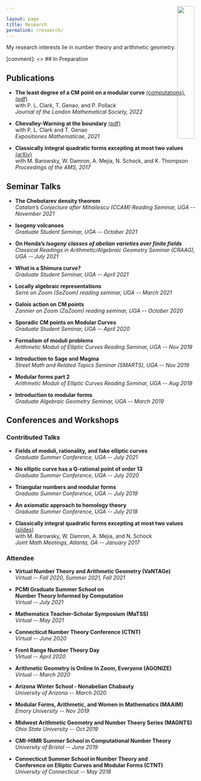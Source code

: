 ```yaml
---

layout: page
title: Research
permalink: /research/
---
```


<img src='gamma0_17.jpg' style="float:right; width:30%; margin: -100px;"/>

My research interests lie in number theory and arithmetic geometry.



[comment]: <>  ## In Preparation 




## Publications

* **The least degree of a CM point on a modular curve** [(computations)](https://github.com/fsaia/least-cm-degree), [(pdf)](http://alpha.math.uga.edu/~pete/least_CM_degree-1226.pdf)  
	with P. L. Clark, T. Genao, and P. Pollack  
	*Journal of the London Mathematical Society, 2022*  

* **Chevalley-Warning at the boundary** [(pdf)](http://alpha.math.uga.edu/~pete/Chevalley_Warning_on_the_Boundary.pdf)  
	with P. L. Clark and T. Genao  
	*Expositiones Mathematicae, 2021*  

* **Classically integral quadratic forms excepting at most two values** [(arXiv)](https://arxiv.org/abs/1608.01656)     
	with M. Barowsky, W. Damron, A. Mejia, N. Schock, and K. Thompson  
	*Proceedings of the AMS, 2017*  


## Seminar Talks

* **The Chebotarev density theorem**  
	*Catalan’s Conjecture after Mihailescu (CCAM) Reading Seminar, UGA -- November 2021*  

* **Isogeny volcanoes**  
	*Graduate Student Seminar, UGA -- October 2021*  

* **On Honda’s _Isogeny classes of abelian varieties over finite fields_** 
	*Classical Readings in Arithmetic/Algebraic Geometry Seminar (CRAAG), UGA -- July 2021* 

* **What is a Shimura curve?**  
	*Graduate Student Seminar, UGA -- April 2021*  

* **Locally algebraic representations**  
	*Serre on Zoom (SeZoom) reading seminar, UGA -- March 2021*  

* **Galois action on CM points**  
	*Zannier on Zoom (ZaZoom) reading seminar, UGA -- October 2020*  

* **Sporadic CM points on Modular Curves**  
	*Graduate Student Seminar, UGA -- April 2020*  

* **Formalism of moduli problems**  
	*Arithmetic Moduli of Elliptic Curves Reading Seminar, UGA -- Nov 2019*

* **Introduction to Sage and Magma**  
	*Street Math and Related Topics Seminar (SMARTS), UGA -- Nov 2019*  

* **Modular forms part 2**  
	*Arithmetic Moduli of Elliptic Curves Reading Seminar, UGA -- Aug 2019*  

* **Introduction to modular forms**  
	*Graduate Algebraic Geometry Seminar, UGA -- March 2019*  



## Conferences and Workshops


### Contributed Talks 

* **Fields of moduli, rationality, and fake elliptic curves**  
	*Graduate Summer Conference, UGA -- July 2021*  

* **No elliptic curve has a Q-rational point of order 13**  
	*Graduate Summer Conference, UGA -- July 2020*  

* **Triangular numbers and modular forms**  
	*Graduate Summer Conference, UGA -- July 2019*  

* **An axiomatic approach to homology theory**  
	*Graduate Summer Conference, UGA -- July 2018*  

* **Classically integral quadratic forms excepting at most two values** [(slides)](https://drive.google.com/open?id=1zhFYt1vBehf-k8IorQQDJeZ4FII6qSSP)  
	with M. Barowsky, W. Damron, A. Mejia, and N. Schock  
	*Joint Math Meetings, Atlanta, GA -- January 2017*  


### Attendee

* **Virtual Number Theory and Arithmetic Geometry (VaNTAGe)**  
	*Virtual -- Fall 2020, Summer 2021, Fall 2021*  

* **PCMI Graduate Summer School on**  
 **Number Theory Informed by Computation**  
	*Virtual -- July 2021*

* **Mathematics Teacher-Scholar Symposium (MaTSS)**  
	*Virtual -- May 2021*

* **Connecticut Number Theory Conference (CTNT)**  
	*Virtual -- June 2020*  

* **Front Range Number Theory Day**  
	*Virtual -- April 2020*

* **Arithmetic Geometry is Online In Zoom, Everyone (AGONIZE)**  
	*Virtual -- March 2020*  

* **Arizona Winter School - Nonabelian Chabauty**  
	*University of Arizona -- March 2020*  

* **Modular Forms, Arithmetic, and Women in Mathematics (MAAIM)**  
	*Emory University -- Nov 2019*

* **Midwest Arithmetic Geometry and Number Theory Series (MAGNTS)**  
	*Ohio State University -- Oct 2019*

* **CMI-HIMR Summer School in Computational Number Theory**  
	*University of Bristol -- June 2019*

* **Connecticut Summer School in Number Theory and**  
	**Conference on Elliptic Curves and Modular Forms (CTNT)**  
	*University of Connecticut -- May 2018*



